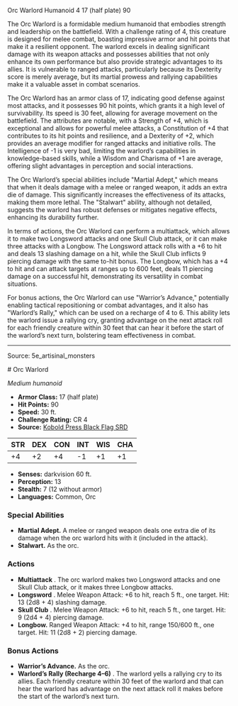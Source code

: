 <MonsterName/>Orc Warlord</MonsterName>
<CreatureType/>Humanoid</CreatureType>
<CR/>4</CR>
<AC/>17 (half plate)</AC>
<HP/>90</HP>
<summary>The Orc Warlord is a formidable medium humanoid that embodies strength and leadership on the battlefield. With a challenge rating of 4, this creature is designed for melee combat, boasting impressive armor and hit points that make it a resilient opponent. The warlord excels in dealing significant damage with its weapon attacks and possesses abilities that not only enhance its own performance but also provide strategic advantages to its allies. It is vulnerable to ranged attacks, particularly because its Dexterity score is merely average, but its martial prowess and rallying capabilities make it a valuable asset in combat scenarios.</summary>

<detail>

The Orc Warlord has an armor class of 17, indicating good defense against most attacks, and it possesses 90 hit points, which grants it a high level of survivability. Its speed is 30 feet, allowing for average movement on the battlefield. The attributes are notable, with a Strength of +4, which is exceptional and allows for powerful melee attacks, a Constitution of +4 that contributes to its hit points and resilience, and a Dexterity of +2, which provides an average modifier for ranged attacks and initiative rolls. The Intelligence of -1 is very bad, limiting the warlord’s capabilities in knowledge-based skills, while a Wisdom and Charisma of +1 are average, offering slight advantages in perception and social interactions.

The Orc Warlord’s special abilities include "Martial Adept," which means that when it deals damage with a melee or ranged weapon, it adds an extra die of damage. This significantly increases the effectiveness of its attacks, making them more lethal. The "Stalwart" ability, although not detailed, suggests the warlord has robust defenses or mitigates negative effects, enhancing its durability further.

In terms of actions, the Orc Warlord can perform a multiattack, which allows it to make two Longsword attacks and one Skull Club attack, or it can make three attacks with a Longbow. The Longsword attack rolls with a +6 to hit and deals 13 slashing damage on a hit, while the Skull Club inflicts 9 piercing damage with the same to-hit bonus. The Longbow, which has a +4 to hit and can attack targets at ranges up to 600 feet, deals 11 piercing damage on a successful hit, demonstrating its versatility in combat situations.

For bonus actions, the Orc Warlord can use "Warrior’s Advance," potentially enabling tactical repositioning or combat advantages, and it also has "Warlord’s Rally," which can be used on a recharge of 4 to 6. This ability lets the warlord issue a rallying cry, granting advantage on the next attack roll for each friendly creature within 30 feet that can hear it before the start of the warlord’s next turn, bolstering team effectiveness in combat.</detail>



---

Source: 5e_artisinal_monsters

<statblock>
# Orc Warlord

*Medium humanoid*

- **Armor Class:** 17 (half plate)
- **Hit Points:** 90
- **Speed:** 30 ft.
- **Challenge Rating:** CR 4
- **Source:** [Kobold Press Black Flag SRD](https://koboldpress.com/black-flag-roleplaying/)

| STR | DEX | CON | INT | WIS | CHA |
| --- | --- | --- | --- | --- | --- |
| +4 | +2 | +4 | -1 | +1 | +1 |

- **Senses:** darkvision 60 ft.
- **Perception:** 13
- **Stealth:** 7 (12 without armor)
- **Languages:** Common, Orc

### Special Abilities

- **Martial Adept.** A melee or ranged weapon deals one extra die of its damage when the orc warlord hits with it (included in the attack).
- **Stalwart.** As the orc.

### Actions

- **Multiattack** . The orc warlord makes two Longsword attacks and one Skull Club attack, or it makes three Longbow attacks.
- **Longsword** . Melee Weapon Attack: +6 to hit, reach 5 ft., one target. Hit: 13 (2d8 + 4) slashing damage.
- **Skull Club** . Melee Weapon Attack: +6 to hit, reach 5 ft., one target. Hit: 9 (2d4 + 4) piercing damage.
- **Longbow.** Ranged Weapon Attack: +4 to hit, range 150/600 ft., one target. Hit: 11 (2d8 + 2) piercing damage.

### Bonus Actions

- **Warrior’s Advance.** As the orc.
- **Warlord’s Rally (Recharge 4–6)** . The warlord yells a rallying cry to its allies. Each friendly creature within 30 feet of the warlord and that can hear the warlord has advantage on the next attack roll it makes before the start of the warlord’s next turn.

</statblock>


